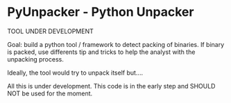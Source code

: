 # PyUnpacker - Python Unpacker

TOOL UNDER DEVELOPMENT

Goal: build a python tool / framework to detect packing of binaries.  If binary is packed, use differents tip and tricks to help the analyst with the unpacking process.

Ideally, the tool would try to unpack itself but....

All this is under development.  This code is in the early step and SHOULD NOT be used for the moment.
